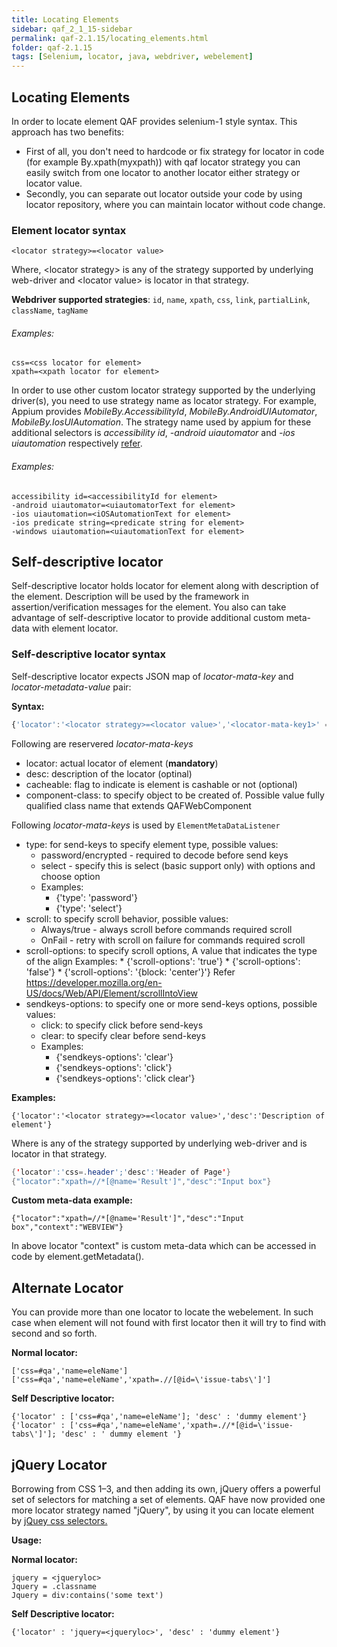 ```yaml
---
title: Locating Elements
sidebar: qaf_2_1_15-sidebar
permalink: qaf-2.1.15/locating_elements.html
folder: qaf-2.1.15
tags: [Selenium, locator, java, webdriver, webelement]
---
```


## Locating Elements

In order to locate element QAF provides selenium-1 style syntax. This approach has two benefits: 
 * First of all, you don't need to hardcode or fix strategy for locator in code (for example By.xpath(myxpath)) with qaf locator strategy you can easily switch from one locator to another locator either strategy or locator value. 
 * Secondly, you can separate out locator outside your code by using locator repository, where you can maintain locator without code change.

### Element locator syntax

```
<locator strategy>=<locator value>
```
Where, &lt;locator strategy> is any of the strategy supported by underlying web-driver and &lt;locator value> is locator in that strategy. 

**Webdriver supported strategies**: `id`, `name`, `xpath`, `css`, `link`, `partialLink`, `className`, `tagName`

###### Examples:

```
css=<css locator for element>
xpath=<xpath locator for element>

```

In order to use other custom locator strategy supported by the underlying driver(s), you need to use strategy name as locator strategy. For example, Appium provides _MobileBy.AccessibilityId_, _MobileBy.AndroidUIAutomator_, _MobileBy.IosUIAutomation_. The strategy name used by appium for these additional selectors is _accessibility id_, _-android uiautomator_ and _-ios uiautomation_ respectively [refer](https://github.com/appium/java-client/blob/master/src/main/java/io/appium/java_client/MobileSelector.java).

###### Examples:

```
accessibility id=<accessibilityId for element>
-android uiautomator=<uiautomatorText for element>
-ios uiautomation=<iOSAutomationText for element>
-ios predicate string=<predicate string for element>
-windows uiautomation=<uiautomationText for element>

```


## Self-descriptive locator
Self-descriptive locator holds locator for element along with description of the element. Description will be used by the framework in assertion/verification messages for the element. You also can take advantage of self-descriptive locator to provide additional custom meta-data with element locator. 

### Self-descriptive locator syntax
Self-descriptive locator expects JSON map of _locator-mata-key_ and _locator-metadata-value_ pair:

**Syntax:**

``` javascript
{'locator':'<locator strategy>=<locator value>','<locator-mata-key1>' = '<locator-mata-value1>','<locator-mata-keyN>' = '<locator-mata-valueN>'}
```

Following are reservered  _locator-mata-keys_
  * locator: actual locator of element (**mandatory**)
  * desc: description of the locator (optinal)
  * cacheable: flag to indicate is element is cashable or not (optional)
  * component-class: to specify object to be created of. Possible value fully qualified class name that extends QAFWebComponent 

Following  _locator-mata-keys_ is used by `ElementMetaDataListener`
  * type: for send-keys to specify element type, possible values:
	 * password/encrypted - required to decode before send keys
	 * select - specify this is select (basic support only) with options and choose option
	 * Examples:
	 	* {'type': 'password'}
	 	* {'type': 'select'}
  * scroll: to specify scroll behavior, possible values:
	   * Always/true - always scroll before commands required scroll
	   * OnFail - retry with scroll on failure for commands required scroll
  * scroll-options: to specify scroll options, A value that indicates the type of the align Examples:
	 	* {'scroll-options': 'true'}
	 	* {'scroll-options': 'false'}
	 	* {'scroll-options': '{block: \'center\'}'}
	  Refer https://developer.mozilla.org/en-US/docs/Web/API/Element/scrollIntoView
  * sendkeys-options: to specify one or more send-keys options, possible values:
	 * click: to specify click before send-keys
	 * clear: to specify clear before send-keys
	 * Examples:
	 	* {'sendkeys-options': 'clear'}
	 	* {'sendkeys-options': 'click'}
	 	* {'sendkeys-options': 'click clear'}
	 

**Examples:**
```
{'locator':'<locator strategy>=<locator value>','desc':'Description of element'}
```
Where <locator strategy> is any of the strategy supported by underlying web-driver and <locator value> is locator in that strategy. 


```java
{'locator':'css=.header';'desc':'Header of Page'}
{"locator":"xpath=//*[@name='Result']","desc":"Input box"}
```


**Custom meta-data example:**

```
{"locator":"xpath=//*[@name='Result']","desc":"Input box","context":"WEBVIEW"}
```
In above locator "context" is custom meta-data which can be accessed in code by element.getMetadata().


## Alternate Locator

You can provide more than one locator to locate the webelement. In such case when element will not found with first locator then it will try to find with second and so forth.

**Normal locator:**

```
['css=#qa','name=eleName']
['css=#qa','name=eleName','xpath=.//[@id=\'issue-tabs\']']
```

**Self Descriptive locator:**

```
{'locator' : ['css=#qa','name=eleName']; 'desc' : 'dummy element'}
{'locator' : ['css=#qa','name=eleName','xpath=.//*[@id=\'issue-tabs\']']; 'desc' : ' dummy element '}
```

## jQuery Locator

Borrowing from CSS 1–3, and then adding its own, jQuery offers a powerful set of selectors for matching a set of elements. QAF have now provided one more locator strategy named "jQuery", by using it you can locate element by [jQuey css selectors.](http://api.jquery.com/category/selectors/)

**Usage:**

**Normal locator:**

```properties
jquery = <jqueryloc>
Jquery = .classname
Jquery = div:contains('some text')
```

**Self Descriptive locator:**

```
{'locator' : 'jquery=<jqueryloc>', 'desc' : 'dummy element'}
```

